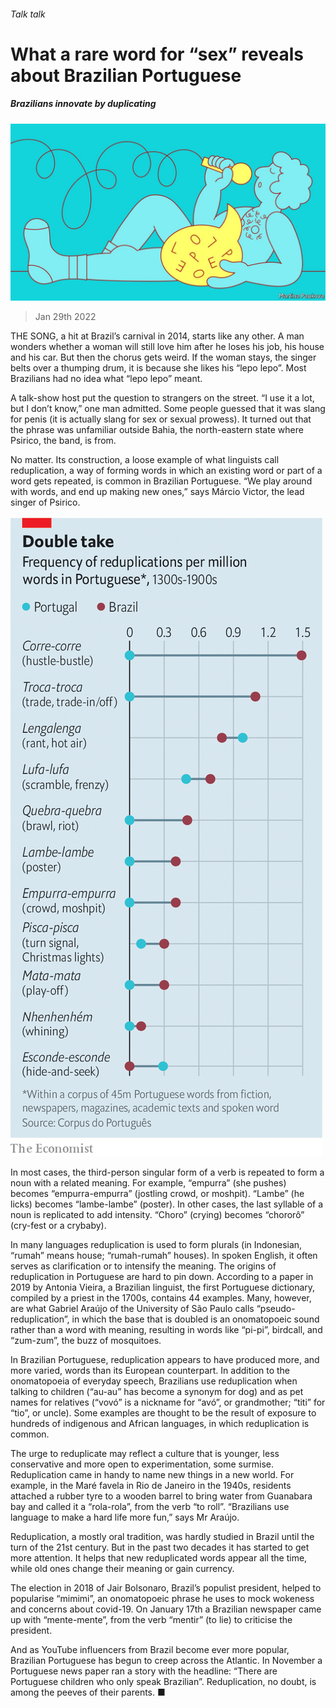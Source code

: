 ###### Talk talk

# What a rare word for “sex” reveals about Brazilian Portuguese 

##### Brazilians innovate by duplicating 

![image](images/20220129_amd010.jpg) 

> Jan 29th 2022 

THE SONG, a hit at Brazil’s carnival in 2014, starts like any other. A man wonders whether a woman will still love him after he loses his job, his house and his car. But then the chorus gets weird. If the woman stays, the singer belts over a thumping drum, it is because she likes his “lepo lepo”. Most Brazilians had no idea what “lepo lepo” meant.

A talk-show host put the question to strangers on the street. “I use it a lot, but I don’t know,” one man admitted. Some people guessed that it was slang for penis (it is actually slang for sex or sexual prowess). It turned out that the phrase was unfamiliar outside Bahia, the north-eastern state where Psirico, the band, is from.


No matter. Its construction, a loose example of what linguists call reduplication, a way of forming words in which an existing word or part of a word gets repeated, is common in Brazilian Portuguese. “We play around with words, and end up making new ones,” says Márcio Victor, the lead singer of Psirico.

![image](images/20220129_amc015.png) 


In most cases, the third-person singular form of a verb is repeated to form a noun with a related meaning. For example, “empurra” (she pushes) becomes “empurra-empurra” (jostling crowd, or moshpit). “Lambe” (he licks) becomes “lambe-lambe” (poster). In other cases, the last syllable of a noun is replicated to add intensity. “Choro” (crying) becomes “chororô” (cry-fest or a crybaby).

In many languages reduplication is used to form plurals (in Indonesian, “rumah” means house; “rumah-rumah” houses). In spoken English, it often serves as clarification or to intensify the meaning. The origins of reduplication in Portuguese are hard to pin down. According to a paper in 2019 by Antonia Vieira, a Brazilian linguist, the first Portuguese dictionary, compiled by a priest in the 1700s, contains 44 examples. Many, however, are what Gabriel Araújo of the University of São Paulo calls “pseudo-reduplication”, in which the base that is doubled is an onomatopoeic sound rather than a word with meaning, resulting in words like “pi-pi”, birdcall, and “zum-zum”, the buzz of mosquitoes.

In Brazilian Portuguese, reduplication appears to have produced more, and more varied, words than its European counterpart. In addition to the onomatopoeia of everyday speech, Brazilians use reduplication when talking to children (“au-au” has become a synonym for dog) and as pet names for relatives (“vovó” is a nickname for “avó”, or grandmother; “titi” for “tio”, or uncle). Some examples are thought to be the result of exposure to hundreds of indigenous and African languages, in which reduplication is common.

The urge to reduplicate may reflect a culture that is younger, less conservative and more open to experimentation, some surmise. Reduplication came in handy to name new things in a new world. For example, in the Maré favela in Rio de Janeiro in the 1940s, residents attached a rubber tyre to a wooden barrel to bring water from Guanabara bay and called it a “rola-rola”, from the verb “to roll”. “Brazilians use language to make a hard life more fun,” says Mr Araújo.

Reduplication, a mostly oral tradition, was hardly studied in Brazil until the turn of the 21st century. But in the past two decades it has started to get more attention. It helps that new reduplicated words appear all the time, while old ones change their meaning or gain currency.

The election in 2018 of Jair Bolsonaro, Brazil’s populist president, helped to popularise “mimimi”, an onomatopoeic phrase he uses to mock wokeness and concerns about covid-19. On January 17th a Brazilian newspaper came up with “mente-mente”, from the verb “mentir” (to lie) to criticise the president.

And as YouTube influencers from Brazil become ever more popular, Brazilian Portuguese has begun to creep across the Atlantic. In November a Portuguese news paper ran a story with the headline: “There are Portuguese children who only speak Brazilian”. Reduplication, no doubt, is among the peeves of their parents. ■

